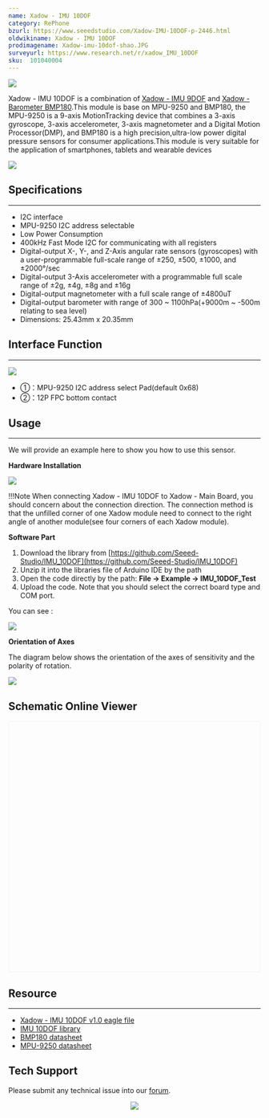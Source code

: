 ```yaml
---
name: Xadow - IMU 10DOF
category: RePhone
bzurl: https://www.seeedstudio.com/Xadow-IMU-10DOF-p-2446.html
oldwikiname: Xadow - IMU 10DOF
prodimagename: Xadow-imu-10dof-shao.JPG
surveyurl: https://www.research.net/r/xadow_IMU_10DOF
sku:  101040004
---
```


![](https://files.seeedstudio.com/wiki/Xadow_IMU_10DOF/img/Xadow-imu-10dof-shao.JPG)

Xadow - IMU 10DOF is a combination of [Xadow - IMU 9DOF](http://wiki.seeedstudio.com/Xadow_IMU_9DOF) and [Xadow - Barometer BMP180](http://wiki.seeedstudio.com/Xadow_Barometer_BMP180).This module is base on MPU-9250 and BMP180, the MPU-9250 is a 9-axis MotionTracking device that combines a 3-axis gyroscope, 3-axis accelerometer, 3-axis magnetometer and a Digital Motion Processor(DMP), and BMP180 is a high precision,ultra-low power digital pressure sensors for consumer applications.This module is very suitable for the application of smartphones, tablets and wearable devices

[![](https://files.seeedstudio.com/wiki/Seeed-WiKi/docs/images/300px-Get_One_Now_Banner-ragular.png)](https://www.seeedstudio.com/Xadow-IMU-10DOF-p-2446.html)

## Specifications
---
- I2C interface
- MPU-9250 I2C address selectable
- Low Power Consumption
- 400kHz Fast Mode I2C for communicating with all registers
- Digital-output X-, Y-, and Z-Axis angular rate sensors (gyroscopes) with a user-programmable full-scale range of ±250, ±500, ±1000, and ±2000°/sec
- Digital-output 3-Axis accelerometer with a programmable full scale range of ±2g, ±4g, ±8g and ±16g
- Digital-output magnetometer with a full scale range of ±4800uT
- Digital-output barometer with range of 300 ~ 1100hPa(+9000m ~ -500m relating to sea level)
- Dimensions: 25.43mm x 20.35mm

## Interface Function
---
![](https://files.seeedstudio.com/wiki/Xadow_IMU_10DOF/img/Xadow-IMU_10DOF_Interface.png)

- ①：MPU-9250 I2C address select Pad(default 0x68)
- ②：12P FPC bottom contact

## Usage
---
We will provide an example here to show you how to use this sensor.

**Hardware Installation**

![](https://files.seeedstudio.com/wiki/Xadow_IMU_10DOF/img/Xadow-IMU_10DOF_installation.png)

!!!Note
    When connecting Xadow - IMU 10DOF to Xadow - Main Board, you should concern about the connection direction. The connection method is that the unfilled corner of one Xadow module need to connect to the right angle of another module(see four corners of each Xadow module).

**Software Part**
1. Download the library from [https://github.com/Seeed-Studio/IMU_10DOF](https://github.com/Seeed-Studio/IMU_10DOF)
2. Unzip it into the libraries file of Arduino IDE by the path
2. Open the code directly by the path: **File -> Example -> IMU_10DOF_Test**
2. Upload the code. Note that you should select the correct board type and COM port.

You can see :

![](https://files.seeedstudio.com/wiki/Xadow_IMU_10DOF/img/Imu-10dof-test.png)

**Orientation of Axes**

The diagram below shows the orientation of the axes of sensitivity and the polarity of rotation.

![](https://files.seeedstudio.com/wiki/Xadow_IMU_10DOF/img/Imu-10dof-dir-axes.png)


## Schematic Online Viewer

<div class="altium-ecad-viewer" data-project-src="https://files.seeedstudio.com/wiki/Xadow_IMU_10DOF/res/Xadow_-_IMU_10DOF_v1.0_sch_pcb.zip" style="border-radius: 0px 0px 4px 4px; height: 500px; border-style: solid; border-width: 1px; border-color: rgb(241, 241, 241); overflow: hidden; max-width: 1280px; max-height: 700px; box-sizing: border-box;" />
</div>


## Resource
---
- [Xadow - IMU 10DOF v1.0 eagle file](https://files.seeedstudio.com/wiki/Xadow_IMU_10DOF/res/Xadow_-_IMU_10DOF_v1.0_sch_pcb.zip)
- [IMU 10DOF library](https://files.seeedstudio.com/wiki/Xadow_IMU_10DOF/res/IMU_10DOF_Library.zip)
- [BMP180 datasheet](https://files.seeedstudio.com/wiki/Xadow_IMU_10DOF/res/BMP180.pdf)
- [MPU-9250 datasheet](https://files.seeedstudio.com/wiki/Xadow_IMU_10DOF/res/MPU-9250A_Product_Specification.pdf)

## Tech Support
Please submit any technical issue into our [forum](http://forum.seeedstudio.com/). <br /><p style="text-align:center"><a href="https://www.seeedstudio.com/act-4.html?utm_source=wiki&utm_medium=wikibanner&utm_campaign=newproducts" target="_blank"><img src="https://files.seeedstudio.com/wiki/Wiki_Banner/new_product.jpg" /></a></p>